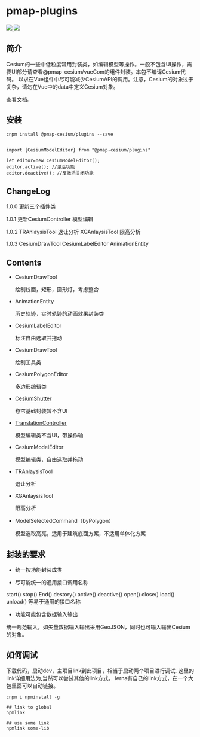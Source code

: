 # pmap-plugins
 <a href="">
    <img src="https://raster.shields.io/npm/v/@pmap-cesium/plugins">
  </a>
   <a href="">
    <img src="https://img.shields.io/npm/dm/@pmap-cesium/plugins">
  </a>


## 简介
Cesium的一些中低粒度常用封装类，如编辑模型等操作。一般不包含UI操作，需要UI部分请查看@pmap-cesium/vueCom的组件封装。本包不编译Cesium代码。
以求在Vue组件中尽可能减少CesiumAPI的调用。注意，Cesium的对象过于复杂，请勿在Vue中的data中定义Cesium对象。

[查看文档](https://a348019017.github.io/pmapdoc/).

## 安装
```````````````````````````````````
cnpm install @pmap-cesium/plugins --save
```````````````````````````````````

```````````````````````````````````

import {CesiumModelEditor} from "@pmap-cesium/plugins"

let editor=new CesiumModelEditor();
editor.active(); //激活功能
editor.deactive(); //反激活关闭功能
````````````````````````````````````

## ChangeLog
1.0.0 更新三个插件类

1.0.1 更新CesiumController 模型编辑

1.0.2 TRAnlaysisTool 退让分析 XGAnlaysisTool 限高分析

1.0.3 CesiumDrawTool  CesiumLabelEditor AnimationEntity

## Contents

* CesiumDrawTool

   绘制线面，矩形，圆形灯，考虑整合

* AnimationEntity

  历史轨迹，实时轨迹的动画效果封装类

* CesiumLabelEditor

  标注自由选取并拖动

* CesiumDrawTool

  绘制工具类

* CesiumPolygonEditor

  多边形编辑类

* [CesiumShutter]()

   卷帘基础封装暂不含UI

* [TranslationController](./public/readme/CesiumModelEditor.md)

  模型编辑类不含UI，带操作轴

* CesiumModelEditor

  模型编辑类，自由选取并拖动

* TRAnlaysisTool

  退让分析

* XGAnlaysisTool

  限高分析

* ModelSelectedCommand（byPolygon）
  
  模型选取高亮，适用于建筑底面方案，不适用单体化方案


## 封装的要求

* 统一按功能封装成类

* 尽可能统一的通用接口调用名称

start()  stop()  End()  destory() active() deactive()  open() close() load()  unload() 等易于通用的接口名称

* 功能可能包含数据输入输出

统一规范输入，如矢量数据输入输出采用GeoJSON，同时也可输入输出Cesium的对象。

## 如何调试

下载代码，启动dev，主项目link到此项目，相当于启动两个项目进行调试. 这里的link详细用法为,当然可以尝试其他的link方式。
lerna有自己的link方式，在一个大包里面可以自动链接。

````````````
cnpm i npminstall -g

## link to global
npmlink

## use some link
npmlink some-lib
````````````













